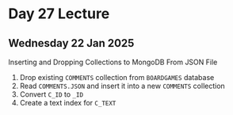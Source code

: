 # Day 27 Lecture 
## Wednesday 22 Jan 2025 

Inserting and Dropping Collections to MongoDB From JSON File 

1. Drop existing `COMMENTS` collection from `BOARDGAMES` database
2. Read `COMMENTS.JSON` and insert it into a new `COMMENTS` collection 
3. Convert `C_ID` to `_ID`
4. Create a text index for `C_TEXT`